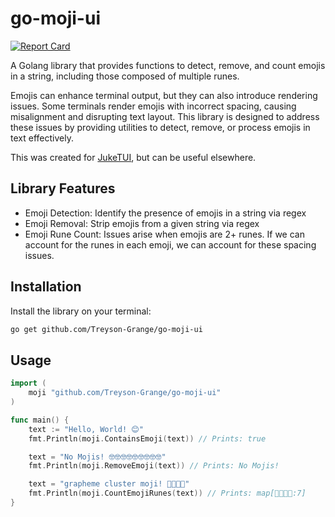 # go-moji-ui

[![Report Card](https://goreportcard.com/badge/github.com/Treyson-Grange/go-moji-ui?style=flat-square&label=Go%20Report)](https://goreportcard.com/report/github.com/treyson-grange/JukeTUI)

A Golang library that provides functions to detect, remove, and count emojis in a string, including those composed of multiple runes.

Emojis can enhance terminal output, but they can also introduce rendering issues. Some terminals render emojis with incorrect spacing, causing misalignment and disrupting text layout. This library is designed to address these issues by providing utilities to detect, remove, or process emojis in text effectively.

This was created for [JukeTUI](https://github.com/Treyson-Grange/JukeTUI), but can be useful elsewhere.

## Library Features

-   Emoji Detection: Identify the presence of emojis in a string via regex
-   Emoji Removal: Strip emojis from a given string via regex
-   Emoji Rune Count: Issues arise when emojis are 2+ runes. If we can account for the runes in each emoji, we can account for these spacing issues.

## Installation

Install the library on your terminal:

```bash
go get github.com/Treyson-Grange/go-moji-ui
```

## Usage

```go
import (
    moji "github.com/Treyson-Grange/go-moji-ui"
)

func main() {
    text := "Hello, World! 😊"
    fmt.Println(moji.ContainsEmoji(text)) // Prints: true

    text = "No Mojis! 🤓🤓🤓🤓🤓🤓🤓🤓🤓"
    fmt.Println(moji.RemoveEmoji(text)) // Prints: No Mojis!

    text = "grapheme cluster moji! 👨‍👩‍👧‍👦"
    fmt.Println(moji.CountEmojiRunes(text)) // Prints: map[👨‍👩‍👧‍👦:7]
}
```
